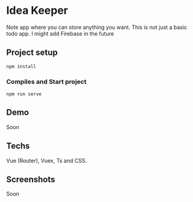 # Idea Keeper

Note app where you can store anything you want. This is not just a basic todo app. I might add Firebase in the future

## Project setup

```
npm install
```

### Compiles and Start project

```
npm run serve
```

## Demo

Soon

## Techs

Vue (Router), Vuex, Ts and CSS.

## Screenshots

Soon
